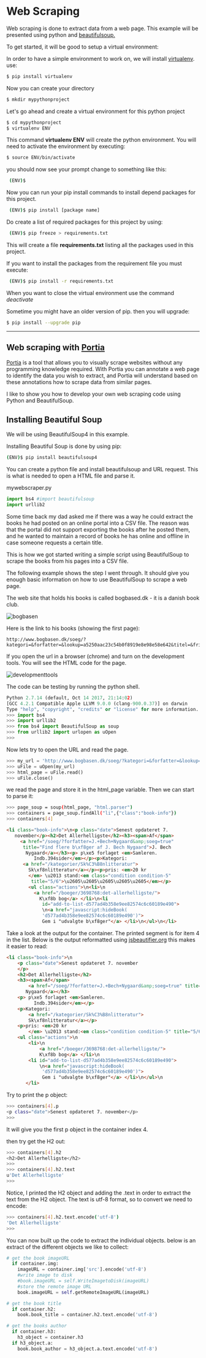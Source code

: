 
# Web Scraping

Web scraping is done to extract data from a web page.
This example will be presented using python and [beautifulsoup.](https://www.crummy.com/software/BeautifulSoup/)

To get started, it will be good to setup a virtual environment:

In order to have a simple environment to work on, we will install [virtualenv](https://virtualenv.pypa.io/en/stable/installation/).
use:

```bash
$ pip install virtualenv
```

Now you can create your directory

```bash
$ mkdir mypythonproject
```

Let's go ahead and create a virtual environment for this python project


```bash
$ cd mypythonproject
$ virtualenv ENV
```


This command **virtualenv ENV** will create the python environment.
You will need to activate the environment by executing:

```bash
$ source ENV/bin/activate
```

you should now see your prompt change to something like this:

```bash
 (ENV)$
```

Now you can run your pip install commands to install depend packages for this project.

```bash
 (ENV)$ pip install [package name]
```

Do create a list of required packages for this project by using:

```bash
 (ENV)$ pip freeze > requirements.txt
```

This will create a file **requirements.txt** listing all the packages used in this project.

If you want to install the packages from the requirement file you must execute:

```bash
 (ENV)$ pip install -r requirements.txt
```

When you want to close the virtual environment use the command *deactivate*

Sometime you might have an older version of pip. then you will upgrade:

```bash
$ pip install --upgrade pip
```
---

## Web scraping with [Portia](https://github.com/scrapinghub/portia#running-portia)
[Portia](https://github.com/scrapinghub/portia#running-portia) is a tool that allows you to visually scrape websites without any programming knowledge required. With Portia you can annotate a web page to identify the data you wish to extract, and Portia will understand based on these annotations how to scrape data from similar pages.


I like to show you how to develop your own web scraping code using Python and BeautifulSoup.

## Installing Beautiful Soup
We will be using BeautifulSoup4 in this example.

Installing Beautiful Soup is done by using pip:
```bash
(ENV)$ pip install beautifulsoup4
```

You can create a python file and install beautifulsoup and URL request. This is what is needed to open a HTML file and parse it.

mywebscraper.py
``` python
import bs4 #import beautifulsoup
import urllib2

```

Some time back my dad asked me if there was a way he could extract the books he had posted on an online portal into a CSV file.
The reason was that the portal did not support exporting the books after he posted them, and he wanted to maintain a record of books he has online and offline in case someone requests a certain title.

This is how we got started writing a simple  script using BeautifulSoup to scrape the books from his pages into a CSV file.

The following example shows the step I went through. It should give you enough basic information on how to use BeautifulSoup to scrape a web page.

The web site that holds his books is called bogbased.dk - it is a danish book club.

![bogbasen](https://i.imgur.com/PZYYTuC.png)

Here is the link to his books (showing the first page):
```
http://www.bogbasen.dk/soeg/?kategori=&forfatter=&lookup=a5250aac23c54b0f8919e8e98e58e642&titel=&fritekst=&soeg=true&aktuelside=1
```

If you open the url in a browser (chrome) and turn on the development tools. You will see the HTML code for the page.

![developmenttools](https://i.imgur.com/Mkkkw3C.png)

The code can be testing by running the python shell.

```python
Python 2.7.14 (default, Oct 14 2017, 21:14:02)
[GCC 4.2.1 Compatible Apple LLVM 9.0.0 (clang-900.0.37)] on darwin
Type "help", "copyright", "credits" or "license" for more information.
>>> import bs4
>>> import urllib2
>>> from bs4 import BeautifulSoup as soup
>>> from urllib2 import urlopen as uOpen
>>>
```

Now lets try to open the URL and read the page.
```python
>>> my_url = 'http://www.bogbasen.dk/soeg/?kategori=&forfatter=&lookup=a5250aac23c54b0f8919e8e98e58e642&titel=&fritekst=&soeg=true&aktuelside=1'
>>> uFile = uOpen(my_url)
>>> html_page = uFile.read()
>>> uFile.close()
```

we read the page and store it in the html_page variable.
Then we can start to parse it:
```bash
>>> page_soup = soup(html_page, "html.parser")
>>> containers = page_soup.findAll("li",{"class":"book-info"})
>>> containers[4]
```
```html
<li class="book-info">\n<p class="date">Senest opdateret 7.
   november</p><h2>Det Allerhelligste</h2><h3><span>Af</span>
     <a href="/soeg/?forfatter=J.+Bech+Nygaard&amp;soeg=true"
      title="Find flere b\xf8ger af J. Bech Nygaard">J. Bech
       Nygaard</a></h3><p> p\xe5 forlaget <em>Samleren.
          Indb.394sider</em></p><p>Kategori:
      <a href="/kategorier/Sk%C3%B8nlitteratur">
        Sk\xf8nlitteratur</a></p><p>pris: <em>20 kr
        </em> \u2013 stand:<em class="condition condition-5"
         title="5/6">\u2605\u2605\u2605\u2605\u2605</em></p>
        <ul class="actions">\n<li>\n
          <a href="/boeger/3698768:det-allerhelligste/">
            K\xf8b bog</a> </li>\n<li
             id="add-to-list-d577ad4b358e9ee82574c6c60189e490">
             \n<a href="javascript:hideBook(
             'd577ad4b358e9ee82574c6c60189e490')">
             Gem i "udvalgte b\xf8ger"</a> </li>\n</ul>\n</li>
```
Take a look at the output for the container. The printed segment is for item 4 in the list.
Below is the output reformatted using [jsbeautifier.org](http://jsbeautifier.org/) this makes it easier to read:
```html
<li class="book-info">\n
    <p class="date">Senest opdateret 7. november
    </p>
    <h2>Det Allerhelligste</h2>
    <h3><span>Af</span>
        <a href="/soeg/?forfatter=J.+Bech+Nygaard&amp;soeg=true" title="Find flere b\xf8ger af J. Bech Nygaard">J. Bech
       Nygaard</a></h3>
    <p> p\xe5 forlaget <em>Samleren.
          Indb.394sider</em></p>
    <p>Kategori:
        <a href="/kategorier/Sk%C3%B8nlitteratur">
        Sk\xf8nlitteratur</a></p>
    <p>pris: <em>20 kr
        </em> \u2013 stand:<em class="condition condition-5" title="5/6">\u2605\u2605\u2605\u2605\u2605</em></p>
    <ul class="actions">\n
        <li>\n
            <a href="/boeger/3698768:det-allerhelligste/">
            K\xf8b bog</a> </li>\n
        <li id="add-to-list-d577ad4b358e9ee82574c6c60189e490">
            \n<a href="javascript:hideBook(
             'd577ad4b358e9ee82574c6c60189e490')">
             Gem i "udvalgte b\xf8ger"</a> </li>\n</ul>\n
       </li>
```
Try to print the p object:
```bash
>>> containers[4].p
<p class="date">Senest opdateret 7. november</p>
>>>
```
It will give you the first p object in the container index 4.

then try get the H2 out:
```bash
>>> containers[4].h2
<h2>Det Allerhelligste</h2>
>>>
>>> containers[4].h2.text
u'Det Allerhelligste'
>>>
```
Notice, I printed the H2 object and adding the .text  in order to extract the text from the H2 object.
The text is utf-8 format, so to convert we need to encode:
```bash
>>> containers[4].h2.text.encode('utf-8')
'Det Allerhelligste'
>>>
```
You can now built up the code to extract the individual objects.
below is an extract of the different objects we like to collect:
```python
# get the book imageURL
  if container.img:
    imageURL = container.img['src'].encode('utf-8')
    #write image to disk
    #book.imageURL = self.WriteImagetoDisk(imageURL)
    #store the remote image URL
    book.imageURL = self.getRemoteImageURL(imageURL)

# get the book title
  if container.h2:
    book.book_title = container.h2.text.encode('utf-8')

# get the books author
  if container.h3:
    h3_object = container.h3
  if h3_object.a:
    book.book_author = h3_object.a.text.encode('utf-8')
```
